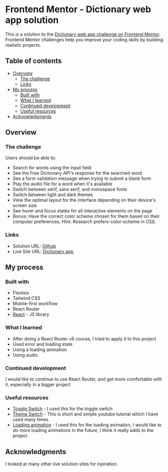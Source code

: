 # Frontend Mentor - Dictionary web app solution

This is a solution to the [Dictionary web app challenge on Frontend Mentor](https://www.frontendmentor.io/challenges/dictionary-web-app-h5wwnyuKFL). Frontend Mentor challenges help you improve your coding skills by building realistic projects. 

## Table of contents

- [Overview](#overview)
  - [The challenge](#the-challenge)
  - [Links](#links)
- [My process](#my-process)
  - [Built with](#built-with)
  - [What I learned](#what-i-learned)
  - [Continued development](#continued-development)
  - [Useful resources](#useful-resources)
- [Acknowledgments](#acknowledgments)


## Overview

### The challenge

Users should be able to:

- Search for words using the input field
- See the Free Dictionary API's response for the searched word
- See a form validation message when trying to submit a blank form
- Play the audio file for a word when it's available
- Switch between serif, sans serif, and monospace fonts
- Switch between light and dark themes
- View the optimal layout for the interface depending on their device's screen size
- See hover and focus states for all interactive elements on the page
- Bonus: Have the correct color scheme chosen for them based on their computer preferences. Hint: Research prefers-color-scheme in CSS.


### Links

- Solution URL: [Github](https://github.com/jessabc/dictionary)
- Live Site URL: [Dictionary app](https://dictionary-word.netlify.app)

## My process

### Built with

- Flexbox
- Tailwind CSS
- Mobile-first workflow
- React Router
- [React](https://reactjs.org/) - JS library


### What I learned

- After doing a React Router v6 course, I tried to apply it to this project
- Used error and loading state
- Using a loading animation 
- Using audio 


### Continued development
I would like to continue to use React Router, and get more comfortable with it, especially in a bigger project


### Useful resources

- [Toggle Switch](https://dev.to/larainfo/toggle-switch-in-react-js-with-tailwind-css-example-jfk) - I used this for the toggle switch
- [Theme Switch](https://www.youtube.com/watch?v=VylXkPy-MIc) - This is short and simple youtube tutorial which I have used many times.
- [Loading animation](https://www.w3schools.com/howto/howto_css_loader.asp) - I used this for the loading animation, I would like to do more loading animations in the future, I think it really adds to the project


## Acknowledgments

I looked at many other live solution sites for inpiration. 
